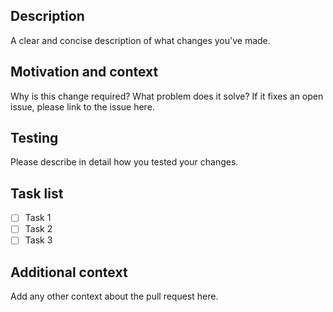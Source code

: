 ## Description

A clear and concise description of what changes you've made.

## Motivation and context

Why is this change required? What problem does it solve?
If it fixes an open issue, please link to the issue here.

## Testing

Please describe in detail how you tested your changes.

## Task list

- [ ] Task 1
- [ ] Task 2
- [ ] Task 3

## Additional context

Add any other context about the pull request here.

